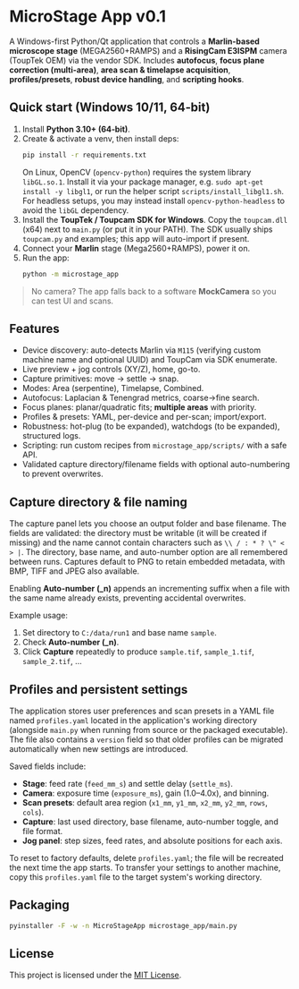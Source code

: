 # MicroStage App v0.1

A Windows-first Python/Qt application that controls a **Marlin-based microscope stage** (MEGA2560+RAMPS)
and a **RisingCam E3ISPM** camera (ToupTek OEM) via the vendor SDK. Includes **autofocus**, **focus plane correction (multi-area)**,
**area scan & timelapse acquisition**, **profiles/presets**, **robust device handling**, and **scripting hooks**.

## Quick start (Windows 10/11, 64‑bit)

1. Install **Python 3.10+ (64‑bit)**.
2. Create & activate a venv, then install deps:
   ```bash
   pip install -r requirements.txt
   ```
   On Linux, OpenCV (`opencv-python`) requires the system library `libGL.so.1`.
   Install it via your package manager, e.g. `sudo apt-get install -y libgl1`,
   or run the helper script `scripts/install_libgl1.sh`. For headless setups,
   you may instead install `opencv-python-headless` to avoid the `libGL`
   dependency.
3. Install the **ToupTek / Toupcam SDK for Windows**. Copy the `toupcam.dll` (x64) next to `main.py` (or put it in your PATH).
   The SDK usually ships `toupcam.py` and examples; this app will auto-import if present.
4. Connect your **Marlin** stage (Mega2560+RAMPS), power it on.
5. Run the app:
   ```bash
   python -m microstage_app
   ```

> No camera? The app falls back to a software **MockCamera** so you can test UI and scans.

## Features
- Device discovery: auto-detects Marlin via `M115` (verifying custom machine name and optional UUID) and ToupCam via SDK enumerate.
- Live preview + jog controls (XY/Z), home, go-to.
- Capture primitives: move → settle → snap.
- Modes: Area (serpentine), Timelapse, Combined.
- Autofocus: Laplacian & Tenengrad metrics, coarse→fine search.
- Focus planes: planar/quadratic fits; **multiple areas** with priority.
- Profiles & presets: YAML, per-device and per-scan; import/export.
- Robustness: hot-plug (to be expanded), watchdogs (to be expanded), structured logs.
- Scripting: run custom recipes from `microstage_app/scripts/` with a safe API.
- Validated capture directory/filename fields with optional auto-numbering to prevent overwrites.

## Capture directory & file naming

The capture panel lets you choose an output folder and base filename. The fields
are validated: the directory must be writable (it will be created if missing) and
the name cannot contain characters such as `\\ / : * ? \" < > |`. The directory,
base name, and auto-number option are all remembered between runs. Captures
default to PNG to retain embedded metadata, with BMP, TIFF and JPEG also
available.

Enabling **Auto-number (_n)** appends an incrementing suffix when a file with the
same name already exists, preventing accidental overwrites.

Example usage:

1. Set directory to `C:/data/run1` and base name `sample`.
2. Check **Auto-number (_n)**.
3. Click **Capture** repeatedly to produce `sample.tif`,
   `sample_1.tif`, `sample_2.tif`, …

## Profiles and persistent settings

The application stores user preferences and scan presets in a YAML file named
`profiles.yaml` located in the application's working directory (alongside
`main.py` when running from source or the packaged executable). The file also
contains a `version` field so that older profiles can be migrated
automatically when new settings are introduced.

Saved fields include:

- **Stage**: feed rate (`feed_mm_s`) and settle delay (`settle_ms`).
- **Camera**: exposure time (`exposure_ms`), gain (1.0–4.0x), and binning.
- **Scan presets**: default area region (`x1_mm`, `y1_mm`, `x2_mm`,
  `y2_mm`, `rows`, `cols`).
- **Capture**: last used directory, base filename, auto-number toggle, and
  file format.
- **Jog panel**: step sizes, feed rates, and absolute positions for each axis.

To reset to factory defaults, delete `profiles.yaml`; the file will be recreated
the next time the app starts. To transfer your settings to another machine, copy
this `profiles.yaml` file to the target system's working directory.

## Packaging
```bash
pyinstaller -F -w -n MicroStageApp microstage_app/main.py
```

## License

This project is licensed under the [MIT License](LICENSE).
